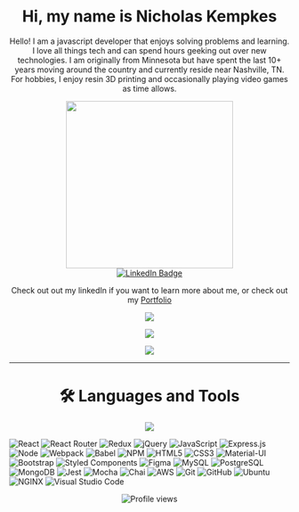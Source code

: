 <div id="header" align="center">
  <h1>
    Hi, my name is Nicholas Kempkes
  </h1>
  <p>Hello! I am a javascript developer that enjoys solving problems and learning. I love all things tech and can spend hours geeking out over new technologies. I am originally from Minnesota but have spent the last 10+ years moving around the country and currently reside near Nashville, TN. For hobbies, I enjoy resin 3D printing and occasionally playing video games as time allows. </p>
  <img src="https://raw.githubusercontent.com/gist/ManulMax/2d20af60d709805c55fd784ca7cba4b9/raw/bcfeac7604f674ace63623106eb8bb8471d844a6/github.gif" height="300" />
</div>


<div id="badges" align="center">
  <a href="https://www.linkedin.com/in/nicholas-kempkes/">
    <img src="https://img.shields.io/badge/LinkedIn-blue?style=for-the-badge&logo=linkedin&logoColor=white" alt="LinkedIn Badge"/>
  </a>
  <p>Check out out my linkedIn if you want to learn more about me, or check out my <a href="https://www.nicholaskempkes.com">Portfolio</a></p>
</div>


              
<div align="center">
  <img src= "http://github-readme-streak-stats.herokuapp.com?user=kemp3673&theme=highcontrast"/>
  <p> </p>
</div>
<div align="center">
  <img src="https://github-readme-stats.vercel.app/api?username=kemp3673&show_icons=true&theme=highcontrast&locale=en"/>
  <p> </p>
</div>
<div align="center"> 
  <img src="https://leetcard.jacoblin.cool/kemp3673?ext=activity"/>
</div>

---
  <h1 align="center">
    🛠️ Languages and Tools
  </h1>
<div align="center">
  <img src="https://github-readme-stats.vercel.app/api/top-langs/?username=kemp3673&layout=compact&show_icons=true&theme=highcontrast&locale=en"/>
  <p> </p>
</div>

![React](https://img.shields.io/badge/-React-61DAFB?logo=react&logoColor=white&style=for-the-badge)
![React Router](https://img.shields.io/badge/React_Router-CA4245?style=for-the-badge&logo=react-router&logoColor=white)
![Redux](https://img.shields.io/badge/-Redux-764ABC?logo=redux&logoColor=white&style=for-the-badge)
![jQuery](https://img.shields.io/badge/-jQuery-0769AD?logo=jquery&logoColor=white&style=for-the-badge)
![JavaScript](https://img.shields.io/badge/-JavaScript-F7DF1E?logo=javascript&logoColor=white&style=for-the-badge)
![Express.js](https://img.shields.io/badge/express.js-%23404d59.svg?style=for-the-badge&logo=express&logoColor=%2361DAFB)
![Node](https://img.shields.io/badge/-Node-9ACD32?logo=node.js&logoColor=white&style=for-the-badge)
![Webpack](https://img.shields.io/badge/-Webpack-8DD6F9?logo=webpack&logoColor=white&style=for-the-badge)
![Babel](https://img.shields.io/badge/-Babel-F9DC3E?logo=babel&logoColor=white&style=for-the-badge)
![NPM](https://img.shields.io/badge/NPM-%23000000.svg?style=for-the-badge&logo=npm&logoColor=white)
![HTML5](https://img.shields.io/badge/-HTML5-E34F26?logo=html5&logoColor=white&style=for-the-badge)
![CSS3](https://img.shields.io/badge/-CSS3-1572B6?logo=css3&logoColor=white&style=for-the-badge)
![Material-UI](https://img.shields.io/badge/-MUI-007FFF?logo=mui&logoColor=white&style=for-the-badge)
![Bootstrap](https://img.shields.io/badge/-Bootstrap-7952B3?logo=bootstrap&logoColor=white&style=for-the-badge)
![Styled Components](https://img.shields.io/badge/styled--components-DB7093?style=for-the-badge&logo=styled-components&logoColor=white)
![Figma](https://img.shields.io/badge/-Figma-B2E7E8?logo=figma&logoColor=black&style=for-the-badge)
![MySQL](https://img.shields.io/badge/-MySQL-4479A1?logo=mysql&logoColor=white&style=for-the-badge)
![PostgreSQL](https://img.shields.io/badge/-PostgreSQL-4169E1?logo=postgresql&logoColor=white&style=for-the-badge)
![MongoDB](https://img.shields.io/badge/-MongoDB-47A248?logo=mongodb&logoColor=white&style=for-the-badge)
![Jest](https://img.shields.io/badge/-Jest-C21325?logo=jest&logoColor=white&style=for-the-badge)
![Mocha](https://img.shields.io/badge/-Mocha-8D6748?logo=mocha&logoColor=white&style=for-the-badge)
![Chai](https://img.shields.io/badge/-Chai-A30701?logo=chai&logoColor=white&style=for-the-badge)
![AWS](https://img.shields.io/badge/-AWS-232F3E?logo=amazonaws&logoColor=white&style=for-the-badge)
![Git](https://img.shields.io/badge/-Git-F05032?logo=git&logoColor=white&style=for-the-badge)
![GitHub](https://img.shields.io/badge/github-%23121011.svg?style=for-the-badge&logo=github&logoColor=white)
![Ubuntu](https://img.shields.io/badge/-Ubuntu-E95420?logo=ubuntu&logoColor=white&style=for-the-badge)
![NGINX](https://img.shields.io/badge/-NGINX-009639?logo=nginx&logoColor=white&style=for-the-badge)
![Visual Studio Code](https://img.shields.io/badge/Visual%20Studio%20Code-0078d7.svg?style=for-the-badge&logo=visual-studio-code&logoColor=white)



<div align="center"> 
  <img src="https://komarev.com/ghpvc/?username=kemp3673&style=flat-square&color=blue" alt="Profile views"/>
</div>
